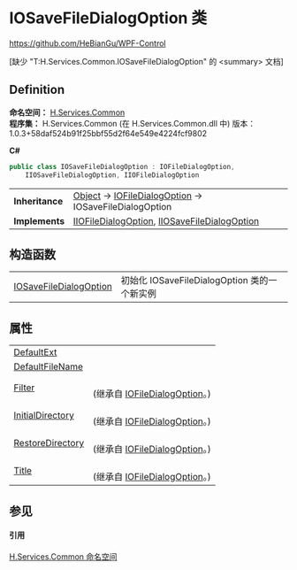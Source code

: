 # IOSaveFileDialogOption 类
https://github.com/HeBianGu/WPF-Control

\[缺少 "T:H.Services.Common.IOSaveFileDialogOption" 的 &lt;summary&gt; 文档\]



## Definition
**命名空间：** <a href="b9cdd84f-6623-a51a-f53b-465103ced202">H.Services.Common</a>  
**程序集：** H.Services.Common (在 H.Services.Common.dll 中) 版本：1.0.3+58daf524b91f25bbf55d2f64e549e4224fcf9802

**C#**
``` C#
public class IOSaveFileDialogOption : IOFileDialogOption, 
	IIOSaveFileDialogOption, IIOFileDialogOption
```

<table><tr><td><strong>Inheritance</strong></td><td><a href="https://learn.microsoft.com/dotnet/api/system.object" target="_blank" rel="noopener noreferrer">Object</a>  →  <a href="8ea2046a-a73e-26b6-dd85-53c6f61ec8f3">IOFileDialogOption</a>  →  IOSaveFileDialogOption</td></tr>
<tr><td><strong>Implements</strong></td><td><a href="dbba0ef6-7464-9818-c02e-72d0ea3a9446">IIOFileDialogOption</a>, <a href="ff0fa364-d2de-3040-a83f-c5b835274751">IIOSaveFileDialogOption</a></td></tr>
</table>



## 构造函数
<table>
<tr>
<td><a href="47a6765f-2fd2-c3ae-a9d7-28c429f338e7">IOSaveFileDialogOption</a></td>
<td>初始化 IOSaveFileDialogOption 类的一个新实例</td></tr>
</table>

## 属性
<table>
<tr>
<td><a href="f70473d4-15c3-af0a-d758-39e8bfd0ee45">DefaultExt</a></td>
<td> </td></tr>
<tr>
<td><a href="4bd7007f-ee0e-e630-a230-1f536839b1de">DefaultFileName</a></td>
<td> </td></tr>
<tr>
<td><a href="e9dad480-55c3-da74-aafa-21d916a99430">Filter</a></td>
<td><br />(继承自 <a href="8ea2046a-a73e-26b6-dd85-53c6f61ec8f3">IOFileDialogOption</a>。)</td></tr>
<tr>
<td><a href="195c57d7-a5d3-9e12-87e7-b6b802f7408f">InitialDirectory</a></td>
<td><br />(继承自 <a href="8ea2046a-a73e-26b6-dd85-53c6f61ec8f3">IOFileDialogOption</a>。)</td></tr>
<tr>
<td><a href="d0a4d9b3-2064-abcf-34be-6dbee8811da2">RestoreDirectory</a></td>
<td><br />(继承自 <a href="8ea2046a-a73e-26b6-dd85-53c6f61ec8f3">IOFileDialogOption</a>。)</td></tr>
<tr>
<td><a href="4d0bc0a8-f239-685d-8972-e06a23b0daa2">Title</a></td>
<td><br />(继承自 <a href="8ea2046a-a73e-26b6-dd85-53c6f61ec8f3">IOFileDialogOption</a>。)</td></tr>
</table>

## 参见


#### 引用
<a href="b9cdd84f-6623-a51a-f53b-465103ced202">H.Services.Common 命名空间</a>  

